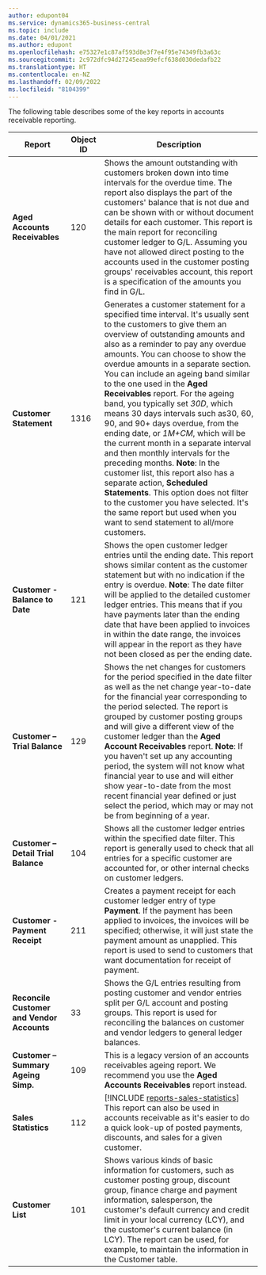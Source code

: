 ```yaml
---
author: edupont04
ms.service: dynamics365-business-central
ms.topic: include
ms.date: 04/01/2021
ms.author: edupont
ms.openlocfilehash: e75327e1c87af593d8e3f7e4f95e74349fb3a63c
ms.sourcegitcommit: 2c972dfc94d27245eaa99efcf638d030dedafb22
ms.translationtype: HT
ms.contentlocale: en-NZ
ms.lasthandoff: 02/09/2022
ms.locfileid: "8104399"
---
```

The following table describes some of the key reports in accounts receivable reporting.

| Report | Object ID | Description |
|--|--|--|
| **Aged Accounts Receivables** | 120 | Shows the amount outstanding with customers broken down into time intervals for the overdue time. The report also displays the part of the customers' balance that is not due and can be shown with or without document details for each customer. This report is the main report for reconciling customer ledger to G/L. Assuming you have not allowed direct posting to the accounts used in the customer posting groups' receivables account, this report is a specification of the amounts you find in G/L. |
| **Customer Statement** | 1316 | Generates a customer statement for a specified time interval. It's usually sent to the customers to give them an overview of outstanding amounts and also as a reminder to pay any overdue amounts. You can choose to show the overdue amounts in a separate section. You can include an ageing band similar to the one used in the **Aged Receivables** report. For the ageing band, you typically set *30D*, which means 30 days intervals such as30, 60, 90, and 90+ days overdue, from the ending date, or *1M+CM*, which will be the current month in a separate interval and then monthly intervals for the preceding months. **Note**: In the customer list, this report also has a separate action, **Scheduled Statements**. This option does not filter to the customer you have selected. It's the same report but used when you want to send statement to all/more customers. |
| **Customer - Balance to Date** | 121 | Shows the open customer ledger entries until the ending date. This report shows similar content as the customer statement but with no indication if the entry is overdue. **Note**: The date filter will be applied to the detailed customer ledger entries. This means that if you have payments later than the ending date that have been applied to invoices in within the date range, the invoices will appear in the report as they have not been closed as per the ending date. |
| **Customer – Trial Balance** | 129 | Shows the net changes for customers for the period specified in the date filter as well as the net change year-to-date for the financial year corresponding to the period selected. The report is grouped by customer posting groups and will give a different view of the customer ledger than the **Aged Account Receivables** report. **Note**: If you haven't set up any accounting period, the system will not know what financial year to use and will either show year-to-date from the most recent financial year defined or just select the period, which may or may not be from beginning of a year.|
| **Customer – Detail Trial Balance** | 104 | Shows all the customer ledger entries within the specified date filter. This report is generally used to check that all entries for a specific customer are accounted for, or other internal checks on customer ledgers. |
| **Customer - Payment Receipt** | 211 | Creates a payment receipt for each customer ledger entry of type **Payment**. If the payment has been applied to invoices, the invoices will be specified; otherwise, it will just state the payment amount as unapplied. This report is used to send to customers that want documentation for receipt of payment.|
| **Reconcile Customer and Vendor Accounts** | 33 |Shows the G/L entries resulting from posting customer and vendor entries split per G/L account and posting groups. This report is used for reconciling the balances on customer and vendor ledgers to general ledger balances. |
| **Customer – Summary Ageing Simp.**| 109 |This is a legacy version of an accounts receivables ageing report. We recommend you use the **Aged Accounts Receivables** report instead. |
| **Sales Statistics** |112  |[!INCLUDE [reports-sales-statistics](reports-sales-statistics.md)]<br>This report can also be used in accounts receivable as it's easier to do a quick look-up of posted payments, discounts, and sales for a given customer.|
|**Customer List**|101| Shows various kinds of basic information for customers, such as customer posting group, discount group, finance charge and payment information, salesperson, the customer's default currency and credit limit in your local currency (LCY), and the customer's current balance (in LCY). The report can be used, for example, to maintain the information in the Customer table.|
